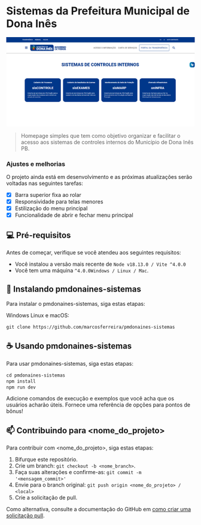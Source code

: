 # Sistemas da Prefeitura Municipal de Dona Inês

<!---Esses são exemplos. Veja https://shields.io para outras pessoas ou para personalizar este conjunto de escudos. Você pode querer incluir dependências, status do projeto e informações de licença aqui--->

<!-- ![GitHub repo size](https://img.shields.io/github/repo-size/iuricode/README-template?style=for-the-badge)
![GitHub language count](https://img.shields.io/github/languages/count/iuricode/README-template?style=for-the-badge)
![GitHub forks](https://img.shields.io/github/forks/iuricode/README-template?style=for-the-badge)
![Bitbucket open issues](https://img.shields.io/bitbucket/issues/iuricode/README-template?style=for-the-badge)
![Bitbucket open pull requests](https://img.shields.io/bitbucket/pr-raw/iuricode/README-template?style=for-the-badge) -->

<img src="./.github/image1.png" alt="Homepage">

> Homepage simples que tem como objetivo organizar e facilitar o acesso aos sistemas de controles internos do Município de Dona Inês PB.

### Ajustes e melhorias

O projeto ainda está em desenvolvimento e as próximas atualizações serão voltadas nas seguintes tarefas:

- [x] Barra superior fixa ao rolar
- [x] Responsividade para telas menores
- [x] Estilização do menu principal
- [x] Funcionalidade de abrir e fechar menu principal 
<!-- - [ ] Tarefa 5 -->

## 💻 Pré-requisitos

Antes de começar, verifique se você atendeu aos seguintes requisitos:
<!---Estes são apenas requisitos de exemplo. Adicionar, duplicar ou remover conforme necessário--->
* Você instalou a versão mais recente de `Node v18.13.0 / Vite ^4.0.0 `
* Você tem uma máquina `^4.0.0Windows / Linux / Mac`.
<!-- * Você leu `<guia / link / documentação_relacionada_ao_projeto>`. -->

## 🚀 Instalando pmdonaines-sistemas

Para instalar o pmdonaines-sistemas, siga estas etapas:

Windows Linux e macOS:
```
git clone https://github.com/marcosferreira/pmdonaines-sistemas
```

## ☕ Usando pmdonaines-sistemas

Para usar pmdonaines-sistemas, siga estas etapas:

```
cd pmdonaines-sistemas
npm install
npm run dev
```

Adicione comandos de execução e exemplos que você acha que os usuários acharão úteis. Fornece uma referência de opções para pontos de bônus!

## 📫 Contribuindo para <nome_do_projeto>
<!---Se o seu README for longo ou se você tiver algum processo ou etapas específicas que deseja que os contribuidores sigam, considere a criação de um arquivo CONTRIBUTING.md separado--->
Para contribuir com <nome_do_projeto>, siga estas etapas:

1. Bifurque este repositório.
2. Crie um branch: `git checkout -b <nome_branch>`.
3. Faça suas alterações e confirme-as: `git commit -m '<mensagem_commit>'`
4. Envie para o branch original: `git push origin <nome_do_projeto> / <local>`
5. Crie a solicitação de pull.

Como alternativa, consulte a documentação do GitHub em [como criar uma solicitação pull](https://help.github.com/en/github/collaborating-with-issues-and-pull-requests/creating-a-pull-request).

<!-- ## 🤝 Colaboradores

Agradecemos às seguintes pessoas que contribuíram para este projeto:

<table>
  <tr>
    <td align="center">
      <a href="#">
        <img src="https://avatars.githubusercontent.com/u/16312617?v=4" width="100px;" alt="Foto do Iuri Silva no GitHub"/><br>
        <sub>
          <b>Marcos Ferreira</b>
        </sub>
      </a>
    </td>
  </tr>
</table> -->

<!-- 
## 😄 Seja um dos contribuidores<br>

Quer fazer parte desse projeto? Clique [AQUI](CONTRIBUTING.md) e leia como contribuir.

## 📝 Licença

Esse projeto está sob licença. Veja o arquivo [LICENÇA](LICENSE.md) para mais detalhes.

[⬆ Voltar ao topo](#nome-do-projeto)<br> -->
